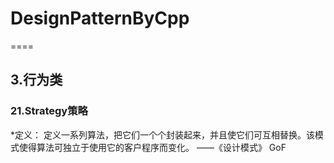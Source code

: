 # DesignPatternByCpp

====

## 3.行为类

### 21.Strategy策略

*定义：
定义一系列算法，把它们一个个封装起来，并且使它们可互相替换。该模式使得算法可独立于使用它的客户程序而变化。 ——《设计模式》 GoF

